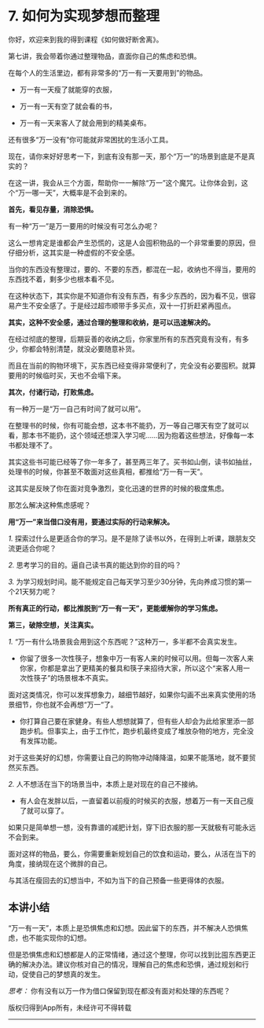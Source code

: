 # 7. 如何为实现梦想而整理

你好，欢迎来到我的得到课程《如何做好断舍离》。

第七讲，我会带着你通过整理物品，直面你自己的焦虑和恐惧。

在每个人的生活里边，都有非常多的“万一有一天要用到”的物品。

* 万一有一天瘦了就能穿的衣服，

* 万一有一天有空了就会看的书，

* 万一有一天来客人了就会用到的精美桌布。

还有很多“万一没有”你可能就非常困扰的生活小工具。

现在，请你来好好思考一下，到底有没有那一天，那个“万一”的场景到底是不是真实的？

在这一讲，我会从三个方面，帮助你一一解除“万一”这个魔咒。让你体会到，这个“万一哪一天”，大概率是不会到来的。

 **首先，看见存量，消除恐惧。**

有一种“万一”是万一要用的时候没有可怎么办呢？

这么一想肯定是谁都会产生恐慌的，这是人会囤积物品的一个非常重要的原因，但仔细分析，这其实是一种虚假的不安全感。

当你的东西没有整理过，要的、不要的东西，都混在一起，收纳也不得当，要用的东西找不着，剩多少也根本看不见。

在这种状态下，其实你是不知道你有没有东西，有多少东西的，因为看不见，很容易产生不安全感了。于是经过超市顺带手多买点，双十一打折赶紧再囤点。

 **其实，这种不安全感，通过合理的整理和收纳，是可以迅速解决的。**

在经过彻底的整理，后期妥善的收纳之后，你家里所有的东西究竟有没有，有多少，你都会特别清楚，就没必要随意补货。

而且在当前的购物环境下，买东西已经变得非常便利了，完全没有必要囤积。就算要用的时候临时买，天也不会塌下来。

 **其次，付诸行动，打败焦虑。** 

有一种万一是“万一自己有时间了就可以用”。

在整理书的时候，你有可能会想，这本书不能扔，万一等自己哪天有空了就可以看，那本书不能扔，这个领域还想深入学习呢……因为抱着这些想法，好像每一本书都处理不了。

其实这些书可能已经等了你一年多了，甚至两三年了。买书如山倒，读书如抽丝，处理书的时候，你甚至不敢面对这些真相，都推给“万一有一天”。

这其实是反映了你在面对竞争激烈，变化迅速的世界的时候的极度焦虑。

那怎么解决这种焦虑感呢？

 **用“万一”来当借口没有用，要通过实际的行动来解决。**

 *1.* 探索过什么是更适合你的学习。是不是除了读书以外，在得到上听课，跟朋友交流更适合你呢？

 *2.* 思考学习的目的。逼自己读书真的能达到你的目的吗？

 *3.* 为学习规划时间。能不能规定自己每天学习至少30分钟，先向养成习惯的第一个21天努力呢？

 **所有真正的行动，都比推脱到“万一有一天”，更能缓解你的学习焦虑。**

 **第三，破除空想，关注真实。** 

 *1.* “万一有什么场景我会用到这个东西呢？”这种万一，多半都不会真实发生。

* 你留了很多一次性筷子，想象中万一有客人来的时候可以用。但每一次客人来你家，你都是拿出了更精美的餐具和筷子来招待大家，所以这个“来客人用一次性筷子”的场景根本不真实。

面对这类情况，你可以发挥想象力，越细节越好，如果你勾画不出来真实使用的场景细节，你也就不会再想“万一“了。

* 你打算自己要在家健身。有些人想想就算了，但有些人却会为此给家里添一部跑步机。但事实上，由于工作忙，跑步机最终变成了堆放杂物的地方，完全没有发挥功能。

对于这些美好的幻想，你需要让自己的购物冲动降降温，如果不能落地，就不要贸然买东西。

 *2.* 人不想活在当下的场景当中，本质上是对现在的自己不接纳。

* 有人会在发胖以后，一直留着以前瘦的时候买的衣服，想着万一有一天自己瘦了就可以穿了。

如果只是简单想一想，没有靠谱的减肥计划，穿下旧衣服的那一天就极有可能永远不会到来。

面对这样的物品，要么，你需要重新规划自己的饮食和运动，要么，从活在当下的角度，接纳现在这个微胖的自己。

与其活在瘦回去的幻想当中，不如为当下的自己预备一些更得体的衣服。

## 本讲小结

“万一有一天”，本质上是恐惧焦虑和幻想。因此留下的东西，并不解决人恐惧焦虑，也不能实现你的幻想。

但是恐惧焦虑和幻想都是人的正常情绪，通过这个整理，你可以找到比囤东西更正确的解决办法。建议你核对自己的情况，理解自己的焦虑和恐惧，通过规划和行动，促使自己的梦想真的发生。

 *思考：* 你有没有以万一作为借口保留到现在都没有面对和处理的东西呢？

版权归得到App所有，未经许可不得转载

---
